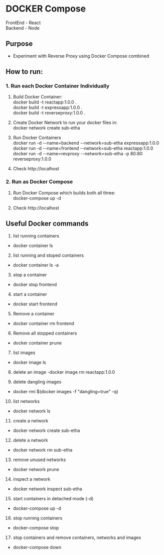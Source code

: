 # DOCKER Compose

FrontEnd - React <br />
Backend - Node <br />

## Purpose

- Experiment with Reverse Proxy using Docker Compose combined

## How to run:

### 1. Run each Docker Container Individually

1. Build Docker Container: <br />
   docker build -t reactapp:1.0.0 . <br />
   docker build -t expressapp:1.0.0 . <br />
   docker build -t reverseproxy:1.0.0 . <br />

2. Create Docker Network to run your docker files in: <br />
   docker network create sub-etha <br />

3. Run Docker Containers <br />
   docker run -d --name=backend --network=sub-etha expressapp:1.0.0 <br />
   docker run -d --name=frontend --network=sub-etha reactapp:1.0.0 <br />
   docker run -d --name=revproxy --network=sub-etha -p 80:80 reverseproxy:1.0.0 <br />

4. Check http://localhost

### 2. Run as Docker Compose

1. Run Docker Compose which builds both all three: <br />
   docker-compose up -d <br />

2. Check http://localhost

## Useful Docker commands

1. list running containers

- docker container ls <br />

2. list running and stoped containers

- docker container ls -a <br />

3. stop a container

- docker stop frontend <br />

4. start a container

- docker start frontend <br />

5. Remove a container

- docker container rm frontend <br />

6. Remove all stopped containers

- docker container prune <br />

7. list images

- docker image ls <br />

8. delete an image
   -docker image rm reactapp:1.0.0 <br />

9. delete dangling images

- docker rmi $(docker images -f "dangling=true" -q) <br />

10. list networks

- docker network ls <br />

11. create a network

- docker network create sub-etha <br />

12. delete a network

- docker network rm sub-etha <br />

13. remove unused networks

- docker network prune <br />

14. inspect a network

- docker network inspect sub-etha <br />

15. start containers in detached mode (-d)

- docker-compose up -d <br />

16. stop running containers

- docker-compose stop <br />

17. stop containers and remove containers, networks and images

- docker-compose down <br />
